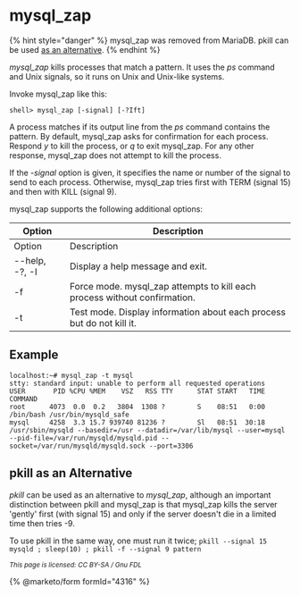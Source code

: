 
# mysql_zap

{% hint style="danger" %}
mysql_zap was removed from MariaDB. pkill can be used  [as an alternative](#pkill-as-an-alternative).
{% endhint %}


*mysql_zap* kills processes that match a pattern. It uses the *ps* command and Unix signals, so it runs on Unix and Unix-like systems.


Invoke mysql_zap like this:


```
shell> mysql_zap [-signal] [-?Ift]
```

A process matches if its output line from the *ps* command contains the pattern. By default, mysql_zap asks for confirmation for each process. Respond *y* to kill the process, or *q* to exit mysql_zap. For any other response, mysql_zap does not attempt to kill the process.


If the *-signal* option is given, it specifies the name or number of the signal to send to each
process. Otherwise, mysql_zap tries first with TERM (signal 15) and then with KILL (signal 9).


mysql_zap supports the following additional options:



| Option | Description |
| --- | --- |
| Option | Description |
| --help, -?, -I | Display a help message and exit. |
| -f | Force mode. mysql_zap attempts to kill each process without confirmation. |
| -t | Test mode. Display information about each process but do not kill it. |



## Example


```
localhost:~# mysql_zap -t mysql
stty: standard input: unable to perform all requested operations
USER       PID %CPU %MEM    VSZ   RSS TTY      STAT START   TIME COMMAND
root      4073  0.0  0.2   3804  1308 ?        S    08:51   0:00 /bin/bash /usr/bin/mysqld_safe
mysql     4258  3.3 15.7 939740 81236 ?        Sl   08:51  30:18 /usr/sbin/mysqld --basedir=/usr --datadir=/var/lib/mysql --user=mysql --pid-file=/var/run/mysqld/mysqld.pid --socket=/var/run/mysqld/mysqld.sock --port=3306
```

## pkill as an Alternative


*pkill* can be used as an alternative to *mysql_zap*, although an important distinction between pkill and mysql_zap is that mysql_zap kills the server 'gently' first (with signal 15) and only if the server doesn't die in a limited time then tries -9.


To use pkill in the same way, one must run it twice; `pkill --signal 15 mysqld ; sleep(10) ; pkill -f --signal 9 pattern`


<sub>_This page is licensed: CC BY-SA / Gnu FDL_</sub>


{% @marketo/form formId="4316" %}
